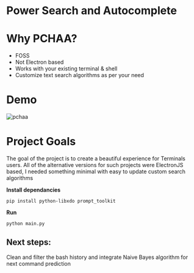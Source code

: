 # Power Search and Autocomplete


# Why PCHAA?
- FOSS
- Not Electron based
- Works with your existing terminal & shell
- Customize text search algorithms as per your need

# Demo

![pchaa](https://user-images.githubusercontent.com/6279035/177213296-1e8af323-fd62-4f1b-a8c5-89e2e99d6701.gif)

# Project Goals

The goal of the project is to create a beautiful experience for Terminals users. All of the alternative versions for such projects were ElectronJS based, I needed something minimal with easy to update custom search algorithms

**Install dependancies**
```
pip install python-libxdo prompt_toolkit 
```

**Run**
```
python main.py
```

## Next steps:

Clean and filter the bash history and integrate Naive Bayes algorithm for next command prediction
